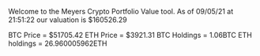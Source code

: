 Welcome to the Meyers Crypto Portfolio Value tool. 
As of 09/05/21 at 21:51:22 our valuation is $160526.29 

BTC Price = $51705.42
 ETH Price = $3921.31
BTC Holdings = 1.06BTC
 ETH holdings = 26.960005962ETH 
